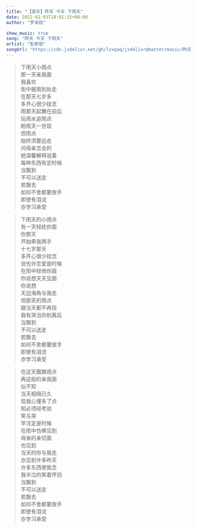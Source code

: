 ```yaml
---
title: "【音乐】昨天 今天 下雨天"
date: 2022-02-03T18:01:32+08:00
author: "罗泽勋"

show_music: true
song: "昨天 今天 下雨天"
artist: "彭家丽"
songUrl: "https://cdn.jsdelivr.net/gh/lzxqaq/jsdelivr@master/music/昨天·今天·下雨天-彭家丽.mp3"
---
```


> 下雨天小雨点  
那一天亲我面  
我喜欢  
街中披雨到处走  
在那天七岁多  
多开心很少挂念  
雨那天起舞在前后  
玩雨水追雨点  
盼雨天一世现  
但雨点  
始终须要远走  
问母亲怎会的  
她温馨解释说着  
每种东西有定时候  
当飘到  
不可以送走  
若飘去  
如何不舍都要放手  
即使有泪流  
亦学习承受  

> 下雨天的小雨点  
有一天轻抚你面  
你那天  
开始牵我两手  
十七岁那天  
多开心很少挂念  
说也许恋爱是时候  
在雨中轻倚你肩  
你说想天天见面  
你说想  
天边海角与我走  
但那天的雨点  
跟当天都不再现  
我有哭当你别离后  
当飘到  
不可以送走  
若飘去  
如何不舍都要放手  
即使有泪流  
亦学习承受  

> 在这天飘飘雨点  
再这般的亲我面  
似不知    
当天相隔已久  
现我心懂多了点  
知必须经考验  
笑与哭  
早注定是时候  
在雨中仿佛见到  
母亲的亲切面  
也见到  
当天的你与我走  
亦见到许多昨天  
许多东西使我念  
我半泣的笑着怀旧  
当飘到  
不可以送走  
若飘去  
如何不舍都要放手  
即使有泪流  
亦学习承受  
